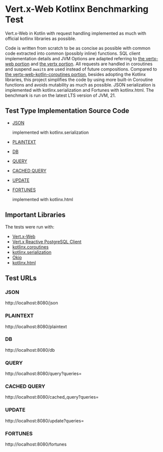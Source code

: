 # Vert.x-Web Kotlinx Benchmarking Test

Vert.x-Web in Kotlin with request handling implemented as much with official kotlinx libraries as possible.

Code is written from scratch to be as concise as possible with common code extracted into common (possibly inline) functions. SQL client implementation details and JVM Options are adapted referring to [the vertx-web portion](../../Java/vertx-web) and [the vertx portion](../../Java/vertx). All requests are handled in coroutines and suspend `await`s are used instead of future compositions. Compared to [the vertx-web-kotlin-coroutines portion](../vertx-web-kotlin-coroutines), besides adopting the Kotlinx libraries, this project simplifies the code by using more built-in Coroutine functions and avoids mutability as much as possible. JSON serialization is implemented with kotlinx.serialization and Fortunes with kotlinx.html. The benchmark is run on the latest LTS version of JVM, 21.

## Test Type Implementation Source Code

* [JSON](src/main/kotlin/MainVerticle.kt)

  implemented with kotlinx.serialization

* [PLAINTEXT](src/main/kotlin/MainVerticle.kt)
* [DB](src/main/kotlin/MainVerticle.kt)
* [QUERY](src/main/kotlin/MainVerticle.kt)
* [CACHED QUERY](src/main/kotlin/MainVerticle.kt)
* [UPDATE](src/main/kotlin/MainVerticle.kt)
* [FORTUNES](src/main/kotlin/MainVerticle.kt)

  implemented with kotlinx.html

## Important Libraries

The tests were run with:

* [Vert.x-Web](https://vertx.io/docs/vertx-web/java/)
* [Vert.x Reactive PostgreSQL Client](https://vertx.io/docs/vertx-pg-client/java/)
* [kotlinx.coroutines](https://github.com/Kotlin/kotlinx.coroutines)
* [kotlinx.serialization](https://github.com/Kotlin/kotlinx.serialization)
* [Okio](https://square.github.io/okio/)
* [kotlinx.html](https://github.com/Kotlin/kotlinx.html)

## Test URLs

### JSON

http://localhost:8080/json

### PLAINTEXT

http://localhost:8080/plaintext

### DB

http://localhost:8080/db

### QUERY

http://localhost:8080/query?queries=

### CACHED QUERY

http://localhost:8080/cached_query?queries=

### UPDATE

http://localhost:8080/update?queries=

### FORTUNES

http://localhost:8080/fortunes
